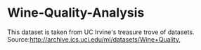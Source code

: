 # Wine-Quality-Analysis
This dataset is taken from UC Irvine's treasure trove of datasets. Source:http://archive.ics.uci.edu/ml/datasets/Wine+Quality,
